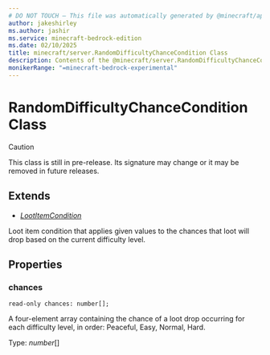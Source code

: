 ```yaml
---
# DO NOT TOUCH — This file was automatically generated by @minecraft/api-docs-generator, to report problems file an issue at https://github.com/Mojang/minecraft-scripting-libraries
author: jakeshirley
ms.author: jashir
ms.service: minecraft-bedrock-edition
ms.date: 02/10/2025
title: minecraft/server.RandomDifficultyChanceCondition Class
description: Contents of the @minecraft/server.RandomDifficultyChanceCondition class.
monikerRange: "=minecraft-bedrock-experimental"
---
```

# RandomDifficultyChanceCondition Class

> [!CAUTION]
> This class is still in pre-release.  Its signature may change or it may be removed in future releases.

## Extends
- [*LootItemCondition*](LootItemCondition.md)

Loot item condition that applies given values to the chances that loot will drop based on the current difficulty level.

## Properties

### **chances**
`read-only chances: number[];`

A four-element array containing the chance of a loot drop occurring for each difficulty level, in order: Peaceful, Easy, Normal, Hard.

Type: *number*[]
